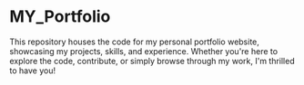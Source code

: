 # MY_Portfolio
This repository houses the code for my personal portfolio website, showcasing my projects, skills, and experience. Whether you're here to explore the code, contribute, or simply browse through my work, I'm thrilled to have you!

